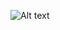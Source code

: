 ![Alt text](https://raw.github.com/misuher/arduino/master/1.boton-led/esquema_helloworld.jpg?raw=true)
